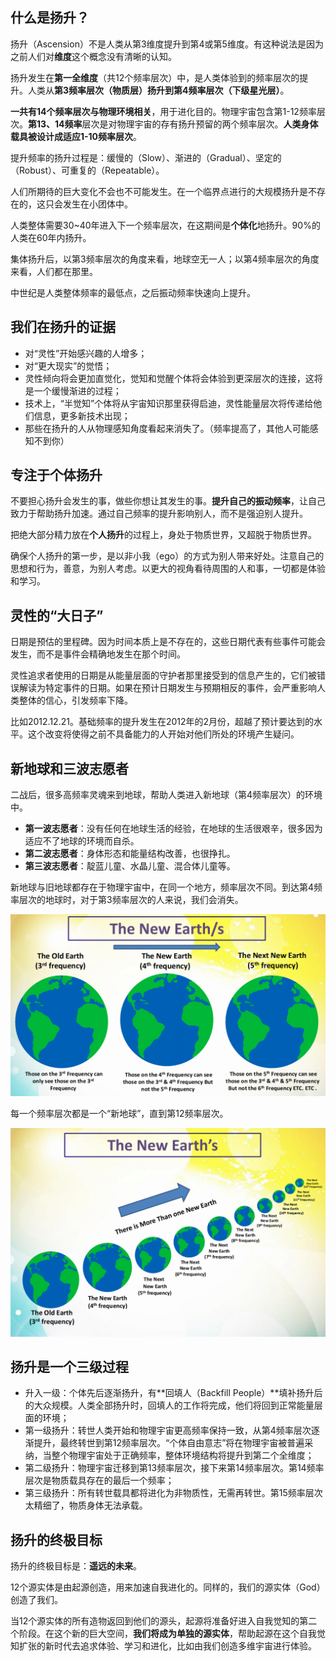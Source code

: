 ## 什么是扬升？

扬升（Ascension）不是人类从第3维度提升到第4或第5维度。有这种说法是因为之前人们对**维度**这个概念没有清晰的认知。

扬升发生在**第一全维度**（共12个频率层次）中，是人类体验到的频率层次的提升。人类从**第3频率层次（物质层）**扬升到**第4频率层次（下级星光层）**。

**一共有14个频率层次与物理环境相关**，用于进化目的。物理宇宙包含第1-12频率层次。**第13、14频率**层次是对物理宇宙的存有扬升预留的两个频率层次。**人类身体载具被设计成适应1-10频率层次**。

提升频率的扬升过程是：缓慢的（Slow）、渐进的（Gradual）、坚定的（Robust）、可重复的（Repeatable）。

人们所期待的巨大变化不会也不可能发生。在一个临界点进行的大规模扬升是不存在的，这只会发生在小团体中。

人类整体需要30~40年进入下一个频率层次，在这期间是**个体化**地扬升。90%的人类在60年内扬升。

集体扬升后，以第3频率层次的角度来看，地球空无一人；以第4频率层次的角度来看，人们都在那里。

中世纪是人类整体频率的最低点，之后振动频率快速向上提升。


## 我们在扬升的证据

- 对“灵性”开始感兴趣的人增多；
- 对“更大现实”的觉悟；
- 灵性倾向将会更加直觉化，觉知和觉醒个体将会体验到更深层次的连接，这将是一个缓慢渐进的过程；
- 技术上，“半觉知”个体将从宇宙知识那里获得启迪，灵性能量层次将传递给他们信息，更多新技术出现；
- 那些在扬升的人从物理感知角度看起来消失了。（频率提高了，其他人可能感知不到你）


## 专注于个体扬升

不要担心扬升会发生的事，做些你想让其发生的事。**提升自己的振动频率**，让自己致力于帮助扬升加速。通过自己频率的提升影响别人，而不是强迫别人提升。

把绝大部分精力放在**个人扬升**的过程上，身处于物质世界，又超脱于物质世界。

确保个人扬升的第一步，是以非小我（ego）的方式为别人带来好处。注意自己的思想和行为，善意，为别人考虑。以更大的视角看待周围的人和事，一切都是体验和学习。


## 灵性的“大日子”

日期是预估的里程碑。因为时间本质上是不存在的，这些日期代表有些事件可能会发生，而不是事件会精确地发生在那个时间。

灵性追求者使用的日期是从能量层面的守护者那里接受到的信息产生的，它们被错误解读为特定事件的日期。如果在预计日期发生与预期相反的事件，会严重影响人类整体的信心，引发频率下降。

比如2012.12.21。基础频率的提升发生在2012年的2月份，超越了预计要达到的水平。这个改变将使得之前不具备能力的人开始对他们所处的环境产生疑问。


## 新地球和三波志愿者

二战后，很多高频率灵魂来到地球，帮助人类进入新地球（第4频率层次）的环境中。

- **第一波志愿者**：没有任何在地球生活的经验，在地球的生活很艰辛，很多因为适应不了地球的环境而自杀。
- **第二波志愿者**：身体形态和能量结构改善，也很挣扎。
- **第三波志愿者**：靛蓝儿童、水晶儿童、混合体儿童等。

新地球与旧地球都存在于物理宇宙中，在同一个地方，频率层次不同。到达第4频率层次的地球时，对于第3频率层次的人来说，我们会消失。

![](img/s3-2-001.png)

每一个频率层次都是一个“新地球”，直到第12频率层次。

![](img/s3-2-002.png)


## 扬升是一个三级过程

- 升入一级：个体先后逐渐扬升，有**回填人（Backfill People）**填补扬升后的大众规模。人类全部扬升时，回填人的工作将完成，他们将回到正常能量层面的环境；
- 第一级扬升：转世人类开始和物理宇宙更高频率保持一致，从第4频率层次逐渐提升，最终转世到第12频率层次。“个体自由意志”将在物理宇宙被普遍采纳，当整个物理宇宙处于正确频率，整体环境结构将提升到第二个全维度；
- 第二级扬升：物理宇宙迁移到第13频率层次，接下来第14频率层次。第14频率层次是物质载具存在的最后一个频率；
- 第三级扬升：所有转世载具都将进化为非物质性，无需再转世。第15频率层次太精细了，物质身体无法承载。


## 扬升的终极目标

扬升的终极目标是：**遥远的未来**。

12个源实体是由起源创造，用来加速自我进化的。同样的，我们的源实体（God）创造了我们。

当12个源实体的所有造物返回到他们的源头，起源将准备好进入自我觉知的第二个阶段。在这个新的巨大空间，**我们将成为单独的源实体**，帮助起源在这个自我觉知扩张的新时代去追求体验、学习和进化，比如由我们创造多维宇宙进行体验。